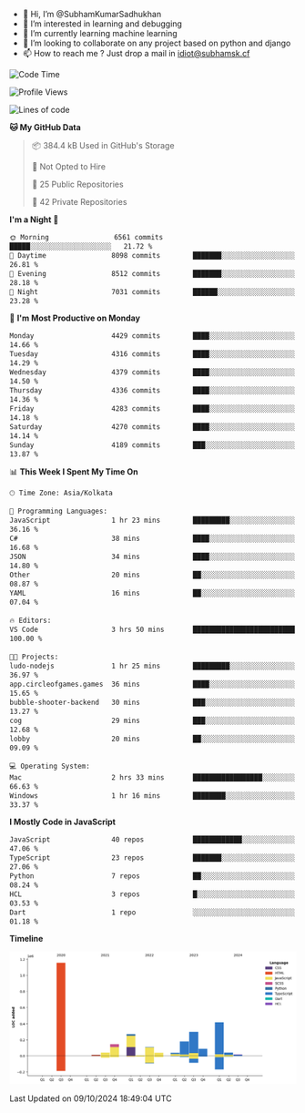 - 👋 Hi, I’m @SubhamKumarSadhukhan
- 👀 I’m interested in learning and debugging
- 🌱 I’m currently learning machine learning
- 💞️ I’m looking to collaborate on any project based on python and django
- 📫 How to reach me ?
      Just drop a mail in idiot@subhamsk.cf

<!---
SubhamKumarSadhukhan/SubhamKumarSadhukhan is a ✨ special ✨ repository because its `README.md` (this file) appears on your GitHub profile.
You can click the Preview link to take a look at your changes.
--->


<!--START_SECTION:waka-->
![Code Time](http://img.shields.io/badge/Code%20Time-2%2C554%20hrs-blue)

![Profile Views](http://img.shields.io/badge/Profile%20Views-2-blue)

![Lines of code](https://img.shields.io/badge/From%20Hello%20World%20I%27ve%20Written-2.8%20million%20lines%20of%20code-blue)

**🐱 My GitHub Data** 

> 📦 384.4 kB Used in GitHub's Storage 
 > 
> 🚫 Not Opted to Hire
 > 
> 📜 25 Public Repositories 
 > 
> 🔑 42 Private Repositories 
 > 
**I'm a Night 🦉** 

```text
🌞 Morning                6561 commits        █████░░░░░░░░░░░░░░░░░░░░   21.72 % 
🌆 Daytime                8098 commits        ███████░░░░░░░░░░░░░░░░░░   26.81 % 
🌃 Evening                8512 commits        ███████░░░░░░░░░░░░░░░░░░   28.18 % 
🌙 Night                  7031 commits        ██████░░░░░░░░░░░░░░░░░░░   23.28 % 
```
📅 **I'm Most Productive on Monday** 

```text
Monday                   4429 commits        ████░░░░░░░░░░░░░░░░░░░░░   14.66 % 
Tuesday                  4316 commits        ████░░░░░░░░░░░░░░░░░░░░░   14.29 % 
Wednesday                4379 commits        ████░░░░░░░░░░░░░░░░░░░░░   14.50 % 
Thursday                 4336 commits        ████░░░░░░░░░░░░░░░░░░░░░   14.36 % 
Friday                   4283 commits        ████░░░░░░░░░░░░░░░░░░░░░   14.18 % 
Saturday                 4270 commits        ████░░░░░░░░░░░░░░░░░░░░░   14.14 % 
Sunday                   4189 commits        ███░░░░░░░░░░░░░░░░░░░░░░   13.87 % 
```


📊 **This Week I Spent My Time On** 

```text
🕑︎ Time Zone: Asia/Kolkata

💬 Programming Languages: 
JavaScript               1 hr 23 mins        █████████░░░░░░░░░░░░░░░░   36.16 % 
C#                       38 mins             ████░░░░░░░░░░░░░░░░░░░░░   16.68 % 
JSON                     34 mins             ████░░░░░░░░░░░░░░░░░░░░░   14.80 % 
Other                    20 mins             ██░░░░░░░░░░░░░░░░░░░░░░░   08.87 % 
YAML                     16 mins             ██░░░░░░░░░░░░░░░░░░░░░░░   07.04 % 

🔥 Editors: 
VS Code                  3 hrs 50 mins       █████████████████████████   100.00 % 

🐱‍💻 Projects: 
ludo-nodejs              1 hr 25 mins        █████████░░░░░░░░░░░░░░░░   36.97 % 
app.circleofgames.games  36 mins             ████░░░░░░░░░░░░░░░░░░░░░   15.65 % 
bubble-shooter-backend   30 mins             ███░░░░░░░░░░░░░░░░░░░░░░   13.27 % 
cog                      29 mins             ███░░░░░░░░░░░░░░░░░░░░░░   12.68 % 
lobby                    20 mins             ██░░░░░░░░░░░░░░░░░░░░░░░   09.09 % 

💻 Operating System: 
Mac                      2 hrs 33 mins       █████████████████░░░░░░░░   66.63 % 
Windows                  1 hr 16 mins        ████████░░░░░░░░░░░░░░░░░   33.37 % 
```

**I Mostly Code in JavaScript** 

```text
JavaScript               40 repos            ████████████░░░░░░░░░░░░░   47.06 % 
TypeScript               23 repos            ███████░░░░░░░░░░░░░░░░░░   27.06 % 
Python                   7 repos             ██░░░░░░░░░░░░░░░░░░░░░░░   08.24 % 
HCL                      3 repos             █░░░░░░░░░░░░░░░░░░░░░░░░   03.53 % 
Dart                     1 repo              ░░░░░░░░░░░░░░░░░░░░░░░░░   01.18 % 
```



**Timeline**

![Lines of Code chart](https://raw.githubusercontent.com/SubhamKumarSadhukhan/SubhamKumarSadhukhan/main/assets/bar_graph.png)


 Last Updated on 09/10/2024 18:49:04 UTC
<!--END_SECTION:waka-->
